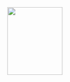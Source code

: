 <img src="https://cdn.discordapp.com/attachments/744666064230678715/1087098428787540089/Logo-15.png" style="width:50%; height:20%">
